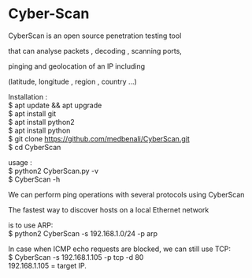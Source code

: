 # Cyber-Scan

CyberScan is an open source penetration testing tool   

that can analyse packets , decoding , scanning ports,   

pinging and geolocation of an IP including  

(latitude, longitude , region , country ...)  

Installation :  
$ apt update &amp;&amp; apt upgrade  
$ apt install git   
$ apt install python2  
$ apt install python  
$ git clone https://github.com/medbenali/CyberScan.git  
$ cd CyberScan  

usage :  
$ python2 CyberScan.py -v  
$ CyberScan -h  

We can perform ping operations with several protocols using CyberScan  

The fastest way to discover hosts on a local Ethernet network  

is to use ARP:  
$ python2 CyberScan -s 192.168.1.0/24 -p arp  

In case when ICMP echo requests are blocked, we can still use TCP:  
$ CyberScan -s 192.168.1.105 -p tcp -d 80  
192.168.1.105 = target IP.

